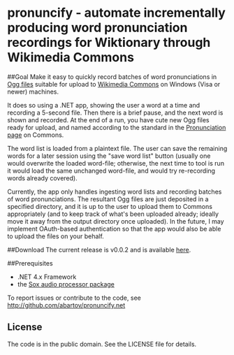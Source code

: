 # pronuncify - automate incrementally producing word pronunciation recordings for Wiktionary through Wikimedia Commons
##Goal
Make it easy to quickly record batches of word pronunciations in [Ogg files](https://en.wikipedia.org/wiki/Ogg) suitable for upload to [Wikimedia Commons](https://commons.wikimedia.org) on Windows (Visa or newer) machines.

It does so using a .NET app, showing the user a word at a time and recording a 5-second file.  Then there is a brief pause, and the next word is shown and recorded.  At the end of a run, you have cute new Ogg files ready for upload, and named according to the standard in the [Pronunciation page](https://commons.wikimedia.org/wiki/Category:Pronunciation) on Commons.

The word list is loaded from a plaintext file.  The user can save the remaining words for a later session using the "save word list" button (usually one would overwrite the loaded word-file; otherwise, the next time to tool is run it would load the same unchanged word-file, and would try re-recording words already covered).

Currently, the app only handles ingesting word lists and recording batches of word pronunciations.  The resultant Ogg files are just deposited in a specified directory, and it is up to the user to upload them to Commons appropriately (and to keep track of what's been uploaded already; ideally move it away from the output directory once uploaded).  In the future, I may implement OAuth-based authentication so that the app would also be able to upload the files on your behalf.

##Download
The current release is v0.0.2 and is available [here](https://github.com/abartov/Pronuncify.net/releases/tag/v0.0.2).

##Prerequisites
* .NET 4.x Framework
* the [Sox audio processor package](http://sourceforge.net/projects/sox/?source=typ_redirect)

To report issues or contribute to the code, see http://github.com/abartov/pronuncify.net

## License
The code is in the public domain.  See the LICENSE file for details.
